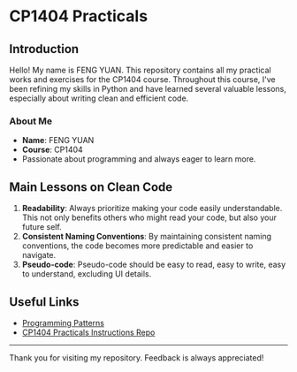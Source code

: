 # CP1404 Practicals

## Introduction

Hello! My name is FENG YUAN. This repository contains all my practical works and exercises for the CP1404 course. 
Throughout this course, I've been refining my skills in Python and have learned several valuable lessons, especially 
about writing clean and efficient code.

### About Me

- **Name**: FENG YUAN
- **Course**: CP1404
- Passionate about programming and always eager to learn more.

## Main Lessons on Clean Code

1. **Readability**: Always prioritize making your code easily understandable. This not only benefits others who 
might read your code, but also your future self.
2. **Consistent Naming Conventions**: By maintaining consistent naming conventions, the code becomes more predictable 
and easier to navigate.
3. **Pseudo-code**: Pseudo-code should be easy to read, easy to write, easy to understand, excluding UI details.


## Useful Links

- [Programming Patterns](https://github.com/CP1404/Starter/wiki/Programming-Patterns) 
- [CP1404 Practicals Instructions Repo](https://github.com/FENG1YUAN/CP1404practicals/tree/master/cp1404prac)

---

Thank you for visiting my repository. Feedback is always appreciated!
